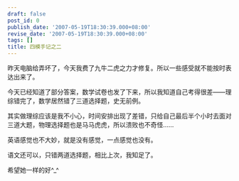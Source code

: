 ```yaml
---
draft: false
post_id: 0
publish_date: '2007-05-19T18:30:39.000+08:00'
revise_date: '2007-05-19T18:30:39.000+08:00'
tags: []
title: 四模手记之二
---
```


昨天电脑给弄坏了，今天我费了九牛二虎之力才修复。所以一些感受就不能按时表达出来了。

今天已经知道了部分答案，数学试卷也发了下来，所以我知道自己考得很差——理综错完了，数学居然错了三道选择题，史无前例。

其实做理综应该是我不小心，时间安排出现了差错，只给自己最后半个小时去面对三道大题，物理选择题也是马马虎虎，所以溃败也不奇怪……

英语感觉也不大妙，就是没有感觉，一点感觉也没有。

语文还可以，只错两道选择题，相比上次，我知足了。

希望她一样的好^\_^
